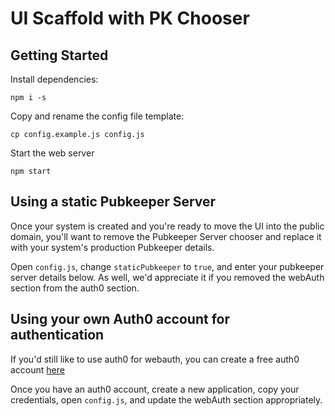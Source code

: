 # UI Scaffold with PK Chooser

## Getting Started

Install dependencies:

```npm i -s```

Copy and rename the config file template:

```cp config.example.js config.js```

Start the web server

```npm start```

## Using a static Pubkeeper Server

Once your system is created and you're ready to move the UI into the public domain, you'll want to remove the Pubkeeper Server chooser and replace it with your system's production Pubkeeper details.

Open `config.js`, change `staticPubkeeper` to `true`, and enter your pubkeeper server details below. As well, we'd appreciate it if you removed the webAuth section from the auth0 section.

## Using your own Auth0 account for authentication

If you'd still like to use auth0 for webauth, you can create a free auth0 account [here](https://auth0.com/signup)

Once you have an auth0 account, create a new application, copy your credentials, open `config.js`, and update the webAuth section appropriately.
